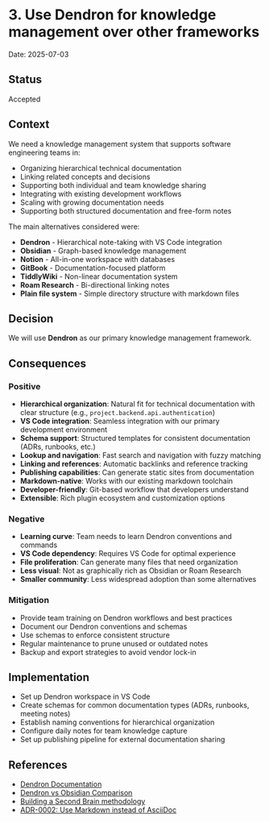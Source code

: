 # 3. Use Dendron for knowledge management over other frameworks

Date: 2025-07-03

## Status

Accepted

## Context

We need a knowledge management system that supports software engineering teams
in:

- Organizing hierarchical technical documentation
- Linking related concepts and decisions
- Supporting both individual and team knowledge sharing
- Integrating with existing development workflows
- Scaling with growing documentation needs
- Supporting both structured documentation and free-form notes

The main alternatives considered were:

- **Dendron** - Hierarchical note-taking with VS Code integration
- **Obsidian** - Graph-based knowledge management
- **Notion** - All-in-one workspace with databases
- **GitBook** - Documentation-focused platform
- **TiddlyWiki** - Non-linear documentation system
- **Roam Research** - Bi-directional linking notes
- **Plain file system** - Simple directory structure with markdown files

## Decision

We will use **Dendron** as our primary knowledge management framework.

## Consequences

### Positive

- **Hierarchical organization**: Natural fit for technical documentation with
  clear structure (e.g., `project.backend.api.authentication`)
- **VS Code integration**: Seamless integration with our primary development
  environment
- **Schema support**: Structured templates for consistent documentation (ADRs,
  runbooks, etc.)
- **Lookup and navigation**: Fast search and navigation with fuzzy matching
- **Linking and references**: Automatic backlinks and reference tracking
- **Publishing capabilities**: Can generate static sites from documentation
- **Markdown-native**: Works with our existing markdown toolchain
- **Developer-friendly**: Git-based workflow that developers understand
- **Extensible**: Rich plugin ecosystem and customization options

### Negative

- **Learning curve**: Team needs to learn Dendron conventions and commands
- **VS Code dependency**: Requires VS Code for optimal experience
- **File proliferation**: Can generate many files that need organization
- **Less visual**: Not as graphically rich as Obsidian or Roam Research
- **Smaller community**: Less widespread adoption than some alternatives

### Mitigation

- Provide team training on Dendron workflows and best practices
- Document our Dendron conventions and schemas
- Use schemas to enforce consistent structure
- Regular maintenance to prune unused or outdated notes
- Backup and export strategies to avoid vendor lock-in

## Implementation

- Set up Dendron workspace in VS Code
- Create schemas for common documentation types (ADRs, runbooks, meeting notes)
- Establish naming conventions for hierarchical organization
- Configure daily notes for team knowledge capture
- Set up publishing pipeline for external documentation sharing

## References

- [Dendron Documentation](https://www.dendron.so/)
- [Dendron vs Obsidian Comparison](https://wiki.dendron.so/notes/8pg3zx3j2r0eqs7i7wzaojk/)
- [Building a Second Brain methodology](https://www.buildingasecondbrain.com/)
- [ADR-0002: Use Markdown instead of AsciiDoc](./0002-use-markdown-instead-of-asciidoc-for-documentation.md)
